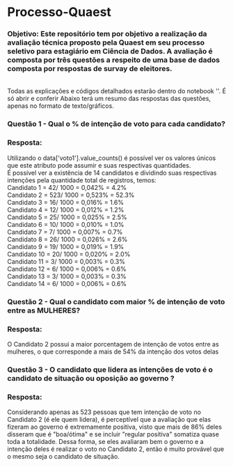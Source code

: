 # Processo-Quaest

### Objetivo: Este repositório tem por objetivo a realização da avaliação técnica proposto pela Quaest em seu processo seletivo para estagiário em Ciência de Dados. A avaliação é composta por três questões a respeito de uma base de dados composta por respostas de survay de eleitores.

<br>
Todas as explicações e códigos detalhados estarão dentro do notebook ''. É só abrir e conferir
Abaixo terá um resumo das respostas das questões, apenas no formato de texto/gráficos.
 
<br>

### Questão 1 - Qual o % de intenção de voto para cada candidato?
### Resposta: <br>
Utilizando o data['voto1'].value_counts() é possível ver os valores únicos que este atributo pode assumir e suas respectivas quantidades. <br>
É possível ver a existência de 14 candidatos e dividindo suas respectivas intenções pela quantidade total de registros, temos: <br>
Candidato 1 = 42/ 1000 = 0,042% = 4.2% <br>
Candidato 2 = 523/ 1000 = 0,523% = 52.3% <br>
Candidato 3 = 16/ 1000 = 0,016% = 1.6% <br>
Candidato 4 = 12/ 1000 = 0,012% = 1.2% <br>
Candidato 5 = 25/ 1000 = 0,025% = 2.5% <br>
Candidato 6 = 10/ 1000 = 0,010% = 1.0% <br>
Candidato 7 = 7/ 1000 = 0,007% = 0.7% <br>
Candidato 8 = 26/ 1000 = 0,026% = 2.6% <br>
Candidato 9 = 19/ 1000 = 0,019% = 1.9% <br>
Candidato 10 = 20/ 1000 = 0,020% = 2.0% <br>
Candidato 11 = 3/ 1000 = 0,003% = 0.3% <br>
Candidato 12 = 6/ 1000 = 0,006% = 0.6% <br>
Candidato 13 = 3/ 1000 = 0,003% = 0.3% <br>
Candidato 14 = 6/ 1000 = 0,006% = 0.6% <br>

### Questão 2 - Qual o candidato com maior % de intenção de voto entre as MULHERES?
### Resposta: <br>

O Candidato 2 possui a maior porcentagem de intenção de votos entre as mulheres, o que corresponde a mais de 54% da intenção dos votos delas


### Questão 3 - O candidato que lidera as intenções de voto é o candidato de situação ou oposição ao governo ?
### Resposta: <br>
Considerando apenas as 523 pessoas que tem intenção de voto no Candidato 2 (é ele quem lidera), é perceptível que a avaliação que elas fizeram ao governo é extremamente positiva, visto que mais de 86% deles disseram que é "boa/ótima" e se incluir "regular positiva" somatiza quase toda a totalidade. Dessa forma, se eles avaliaram bem o governo e a intenção deles é realizar o voto no Candidato 2, então é muito provável que o mesmo seja o candidato de situação.
